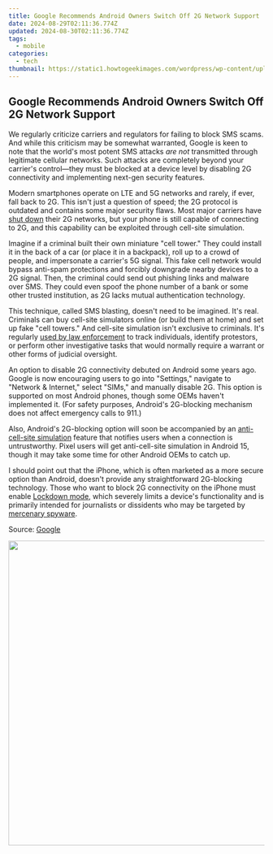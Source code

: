 ```yaml
---
title: Google Recommends Android Owners Switch Off 2G Network Support
date: 2024-08-29T02:11:36.774Z
updated: 2024-08-30T02:11:36.774Z
tags:
  - mobile
categories:
  - tech
thumbnail: https://static1.howtogeekimages.com/wordpress/wp-content/uploads/2024/05/53715074129_46c1b4e3a1_o.jpg
---
```


## Google Recommends Android Owners Switch Off 2G Network Support

We regularly criticize carriers and regulators for failing to block SMS scams. And while this criticism may be somewhat warranted, Google is keen to note that the world's most potent SMS attacks _are not_ transmitted through legitimate cellular networks. Such attacks are completely beyond your carrier's control—they must be blocked at a device level by disabling 2G connectivity and implementing next-gen security features.

 Modern smartphones operate on LTE and 5G networks and rarely, if ever, fall back to 2G. This isn't just a question of speed; the 2G protocol is outdated and contains some major security flaws. Most major carriers have [shut down](https://buynow-tips.techidaily.com/review-of-gimps-features-as-a-multi-system-image-manipulation-app-the-cost-free-option-everyone-needs/) their 2G networks, but your phone is still capable of connecting to 2G, and this capability can be exploited through cell-site simulation.

 Imagine if a criminal built their own miniature "cell tower." They could install it in the back of a car (or place it in a backpack), roll up to a crowd of people, and impersonate a carrier's 5G signal. This fake cell network would bypass anti-spam protections and forcibly downgrade nearby devices to a 2G signal. Then, the criminal could send out phishing links and malware over SMS. They could even spoof the phone number of a bank or some other trusted institution, as 2G lacks mutual authentication technology.

 This technique, called SMS blasting, doesn't need to be imagined. It's real. Criminals can buy cell-site simulators online (or build them at home) and set up fake "cell towers." And cell-site simulation isn't exclusive to criminals. It's regularly [used by law enforcement](https://en.wikipedia.org/wiki/Stingray%5Fphone%5Ftracker) to track individuals, identify protestors, or perform other investigative tasks that would normally require a warrant or other forms of judicial oversight.

 An option to disable 2G connectivity debuted on Android some years ago. Google is now encouraging users to go into "Settings," navigate to "Network & Internet," select "SIMs," and manually disable 2G. This option is supported on most Android phones, though some OEMs haven't implemented it. (For safety purposes, Android's 2G-blocking mechanism does not affect emergency calls to 911.)

 Also, Android's 2G-blocking option will soon be accompanied by an [anti-cell-site simulation](https://www.forbes.com/sites/zakdoffman/2024/03/31/google-upgrade-samsung-s24-s23-pixel-vs-apple-iphone-15-pro-max/?sh=55ad05317128) feature that notifies users when a connection is untrustworthy. Pixel users will get anti-cell-site simulation in Android 15, though it may take some time for other Android OEMs to catch up.

 I should point out that the iPhone, which is often marketed as a more secure option than Android, doesn't provide any straightforward 2G-blocking technology. Those who want to block 2G connectivity on the iPhone must enable [Lockdown mode](https://fox-that.techidaily.com/breakthrough-techniques-for-reviving-your-frozen-apple-phone/), which severely limits a device's functionality and is primarily intended for journalists or dissidents who may be targeted by [mercenary spyware](https://www.cnet.com/tech/mobile/pegasus-spyware-and-citizen-surveillance-what-you-need-to-know/).

 Source: [Google](https://security.googleblog.com/2024/08/keeping-your-android-device-safe-from.html)

<ins class="adsbygoogle"
     style="display:block"
     data-ad-format="autorelaxed"
     data-ad-client="ca-pub-7571918770474297"
     data-ad-slot="1223367746"></ins>



<ins class="adsbygoogle"
     style="display:block"
     data-ad-client="ca-pub-7571918770474297"
     data-ad-slot="8358498916"
     data-ad-format="auto"
     data-full-width-responsive="true"></ins>



<!-- affiliate ads begin -->
<a href="https://appsumo.8odi.net/c/5597632/2068407/7443" target="_top" id="2068407"><img src="//a.impactradius-go.com/display-ad/7443-2068407" border="0" alt="" width="1200" height="600"/></a><img height="0" width="0" src="https://appsumo.8odi.net/i/5597632/2068407/7443" style="position:absolute;visibility:hidden;" border="0" />
<!-- affiliate ads end -->